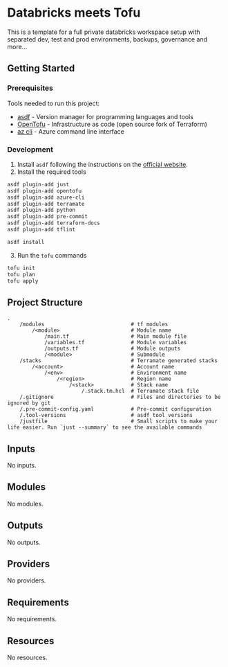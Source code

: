# Databricks meets Tofu

This is a template for a full private databricks workspace setup with separated dev, test and prod environments, backups, governance and more...

## Getting Started

### Prerequisites

Tools needed to run this project:

- [asdf](https://asdf-vm.com/) - Version manager for programming languages and tools
- [OpenTofu](https://opentofu.org/) - Infrastructure as code (open source fork of Terraform)
- [az cli](https://docs.microsoft.com/en-us/cli/azure/install-azure-cli) - Azure command line interface

### Development

1. Install `asdf` following the instructions on the [official website](https://asdf-vm.com/guide/getting-started.html).
2. Install the required tools

```bash
asdf plugin-add just
asdf plugin-add opentofu
asdf plugin-add azure-cli
asdf plugin-add terramate
asdf plugin-add python
asdf plugin-add pre-commit
asdf plugin-add terraform-docs
asdf plugin-add tflint

asdf install
```

3. Run the `tofu` commands

```bash
tofu init
tofu plan
tofu apply
```

## Project Structure

```
.
    /modules                            # tf modules
        /<module>                       # Module name
            /main.tf                    # Main module file
            /variables.tf               # Module variables
            /outputs.tf                 # Module outputs
            /<module>                   # Submodule
    /stacks                             # Terramate generated stacks
        /<account>                      # Account name
            /<env>                      # Environment name
                /<region>               # Region name
                    /<stack>            # Stack name
                        /.stack.tm.hcl  # Terramate stack file
    /.gitignore                         # Files and directories to be ignored by git
    /.pre-commit-config.yaml            # Pre-commit configuration
    /.tool-versions                     # asdf tool versions
    /justfile                           # Small scripts to make your life easier. Run `just --summary` to see the available commands
```

<!-- BEGIN_TF_DOCS -->


## Inputs

No inputs.
## Modules

No modules.
## Outputs

No outputs.
## Providers

No providers.
## Requirements

No requirements.
## Resources

No resources.
<!-- END_TF_DOCS -->
